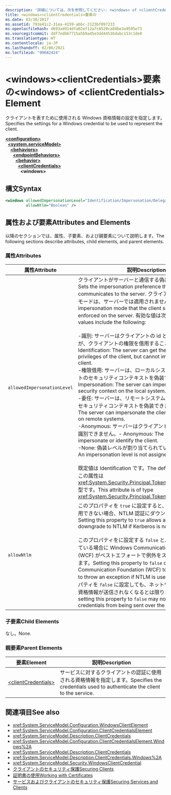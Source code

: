 ```yaml
---
description: '詳細については、次を参照してください: <windows> of <clientCredentials> 要素'
title: <windows><clientCredentials>要素の
ms.date: 03/30/2017
ms.assetid: 793e41c2-31ea-4159-abbc-2123bf097233
ms.openlocfilehash: d693ad914dfa02ef12a7c8520ca84be3a9595e73
ms.sourcegitcommit: ddf7edb67715a5b9a45e3dd44536dabc153c1de0
ms.translationtype: HT
ms.contentlocale: ja-JP
ms.lasthandoff: 02/06/2021
ms.locfileid: "99682424"
---
```

# <a name="windows-of-clientcredentials-element"></a><span data-ttu-id="d42fd-103">\<windows>\<clientCredentials>要素の</span><span class="sxs-lookup"><span data-stu-id="d42fd-103">\<windows> of \<clientCredentials> Element</span></span>

<span data-ttu-id="d42fd-104">クライアントを表すために使用される Windows 資格情報の設定を指定します。</span><span class="sxs-lookup"><span data-stu-id="d42fd-104">Specifies the settings for a Windows credential to be used to represent the client.</span></span>  
  
[**\<configuration>**](../configuration-element.md)\
&nbsp;&nbsp;[**\<system.serviceModel>**](system-servicemodel.md)\
&nbsp;&nbsp;&nbsp;&nbsp;[**\<behaviors>**](behaviors.md)\
&nbsp;&nbsp;&nbsp;&nbsp;&nbsp;&nbsp;[**\<endpointBehaviors>**](endpointbehaviors.md)\
&nbsp;&nbsp;&nbsp;&nbsp;&nbsp;&nbsp;&nbsp;&nbsp;[**\<behavior>**](behavior-of-endpointbehaviors.md)\
&nbsp;&nbsp;&nbsp;&nbsp;&nbsp;&nbsp;&nbsp;&nbsp;&nbsp;&nbsp;[**\<clientCredentials>**](clientcredentials.md)\
&nbsp;&nbsp;&nbsp;&nbsp;&nbsp;&nbsp;&nbsp;&nbsp;&nbsp;&nbsp;&nbsp;&nbsp;**\<windows>**  
  
## <a name="syntax"></a><span data-ttu-id="d42fd-105">構文</span><span class="sxs-lookup"><span data-stu-id="d42fd-105">Syntax</span></span>  
  
```xml  
<windows allowedImpersonationLevel="Identification/Impersonation/Delegation/Anonymous/None"
         allowNtlm="Boolean" />
```  
  
## <a name="attributes-and-elements"></a><span data-ttu-id="d42fd-106">属性および要素</span><span class="sxs-lookup"><span data-stu-id="d42fd-106">Attributes and Elements</span></span>  

 <span data-ttu-id="d42fd-107">以降のセクションでは、属性、子要素、および親要素について説明します。</span><span class="sxs-lookup"><span data-stu-id="d42fd-107">The following sections describe attributes, child elements, and parent elements.</span></span>  
  
### <a name="attributes"></a><span data-ttu-id="d42fd-108">属性</span><span class="sxs-lookup"><span data-stu-id="d42fd-108">Attributes</span></span>  
  
|<span data-ttu-id="d42fd-109">属性</span><span class="sxs-lookup"><span data-stu-id="d42fd-109">Attribute</span></span>|<span data-ttu-id="d42fd-110">説明</span><span class="sxs-lookup"><span data-stu-id="d42fd-110">Description</span></span>|  
|---------------|-----------------|  
|`allowedImpersonationLevel`|<span data-ttu-id="d42fd-111">クライアントがサーバーと通信する偽装設定を設定します。</span><span class="sxs-lookup"><span data-stu-id="d42fd-111">Sets the impersonation preference that the client communicates to the server.</span></span> <span data-ttu-id="d42fd-112">クライアントが選択する偽装モードは、サーバーでは適用されません。</span><span class="sxs-lookup"><span data-stu-id="d42fd-112">The impersonation mode that the client selects is not enforced on the server.</span></span> <span data-ttu-id="d42fd-113">有効な値は次のとおりです。</span><span class="sxs-lookup"><span data-stu-id="d42fd-113">Valid values include the following:</span></span><br /><br /> <span data-ttu-id="d42fd-114">-識別: サーバーはクライアントの id と特権を取得できますが、クライアントの権限を借用することはできません。</span><span class="sxs-lookup"><span data-stu-id="d42fd-114">-   Identification: The server can get the identity and privileges of the client, but cannot impersonate the client.</span></span><br /><span data-ttu-id="d42fd-115">-権限借用: サーバーは、ローカルシステム上のクライアントのセキュリティコンテキストを偽装できます。</span><span class="sxs-lookup"><span data-stu-id="d42fd-115">-   Impersonation: The server can impersonate the client's security context on the local system.</span></span><br /><span data-ttu-id="d42fd-116">-委任: サーバーは、リモートシステム上のクライアントのセキュリティコンテキストを偽装できます。</span><span class="sxs-lookup"><span data-stu-id="d42fd-116">-   Delegation: The server can impersonate the client's security context on remote systems.</span></span><br /><span data-ttu-id="d42fd-117">-Anonymous: サーバーはクライアントの権限を借用または識別できません。</span><span class="sxs-lookup"><span data-stu-id="d42fd-117">-   Anonymous: The server cannot impersonate or identify the client.</span></span><br /><span data-ttu-id="d42fd-118">-None: 偽装レベルが割り当てられていません。</span><span class="sxs-lookup"><span data-stu-id="d42fd-118">-   None: An impersonation level is not assigned.</span></span><br /><br /> <span data-ttu-id="d42fd-119">既定値は Identification です。</span><span class="sxs-lookup"><span data-stu-id="d42fd-119">The default is Identification.</span></span> <span data-ttu-id="d42fd-120">この属性は <xref:System.Security.Principal.TokenImpersonationLevel> 型です。</span><span class="sxs-lookup"><span data-stu-id="d42fd-120">This attribute is of type <xref:System.Security.Principal.TokenImpersonationLevel>.</span></span>|  
|`allowNtlm`|<span data-ttu-id="d42fd-121">このプロパティを `true` に設定すると、Kerberos 認証を利用できない場合、NTLM 認証にダウングレードできます。</span><span class="sxs-lookup"><span data-stu-id="d42fd-121">Setting this property to `true` allows authentication to downgrade to NTLM if Kerberos is not available.</span></span><br /><br /> <span data-ttu-id="d42fd-122">このプロパティをに設定する `false` と、NTLM が使用されている場合に Windows Communication Foundation (WCF) がベストエフォートで例外をスローするようになります。</span><span class="sxs-lookup"><span data-stu-id="d42fd-122">Setting this property to `false` causes Windows Communication Foundation (WCF) to make a best-effort to throw an exception if NTLM is used.</span></span> <span data-ttu-id="d42fd-123">ただし、このプロパティを `false` に設定しても、ネットワーク経由で NTLM 資格情報が送信されなくなるとは限りません。</span><span class="sxs-lookup"><span data-stu-id="d42fd-123">Note that setting this property to `false` may not prevent NTLM credentials from being sent over the wire.</span></span>|  
  
### <a name="child-elements"></a><span data-ttu-id="d42fd-124">子要素</span><span class="sxs-lookup"><span data-stu-id="d42fd-124">Child Elements</span></span>  

 <span data-ttu-id="d42fd-125">なし。</span><span class="sxs-lookup"><span data-stu-id="d42fd-125">None.</span></span>  
  
### <a name="parent-elements"></a><span data-ttu-id="d42fd-126">親要素</span><span class="sxs-lookup"><span data-stu-id="d42fd-126">Parent Elements</span></span>  
  
|<span data-ttu-id="d42fd-127">要素</span><span class="sxs-lookup"><span data-stu-id="d42fd-127">Element</span></span>|<span data-ttu-id="d42fd-128">説明</span><span class="sxs-lookup"><span data-stu-id="d42fd-128">Description</span></span>|  
|-------------|-----------------|  
|[\<clientCredentials>](clientcredentials.md)|<span data-ttu-id="d42fd-129">サービスに対するクライアントの認証に使用される資格情報を指定します。</span><span class="sxs-lookup"><span data-stu-id="d42fd-129">Specifies the credentials used to authenticate the client to the service.</span></span>|  
  
## <a name="see-also"></a><span data-ttu-id="d42fd-130">関連項目</span><span class="sxs-lookup"><span data-stu-id="d42fd-130">See also</span></span>

- <xref:System.ServiceModel.Configuration.WindowsClientElement>
- <xref:System.ServiceModel.Configuration.ClientCredentialsElement>
- <xref:System.ServiceModel.Description.ClientCredentials>
- <xref:System.ServiceModel.Configuration.ClientCredentialsElement.Windows%2A>
- <xref:System.ServiceModel.Description.ClientCredentials>
- <xref:System.ServiceModel.Description.ClientCredentials.Windows%2A>
- <xref:System.ServiceModel.Security.WindowsClientCredential>
- [<span data-ttu-id="d42fd-131">クライアントのセキュリティ保護</span><span class="sxs-lookup"><span data-stu-id="d42fd-131">Securing Clients</span></span>](../../../wcf/securing-clients.md)
- [<span data-ttu-id="d42fd-132">証明書の使用</span><span class="sxs-lookup"><span data-stu-id="d42fd-132">Working with Certificates</span></span>](../../../wcf/feature-details/working-with-certificates.md)
- [<span data-ttu-id="d42fd-133">サービスおよびクライアントのセキュリティ保護</span><span class="sxs-lookup"><span data-stu-id="d42fd-133">Securing Services and Clients</span></span>](../../../wcf/feature-details/securing-services-and-clients.md)
